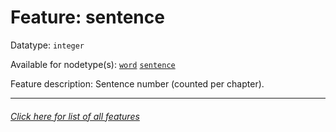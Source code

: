 # Feature: sentence

Datatype: `integer`

Available for nodetype(s): [`word`](featuresbynodetype.md#word-nodes) [`sentence`](sentencenodefeatures.md#readme)

Feature description: Sentence number (counted per chapter).

---
###### [Click here for list of all features](home.md#readme)
